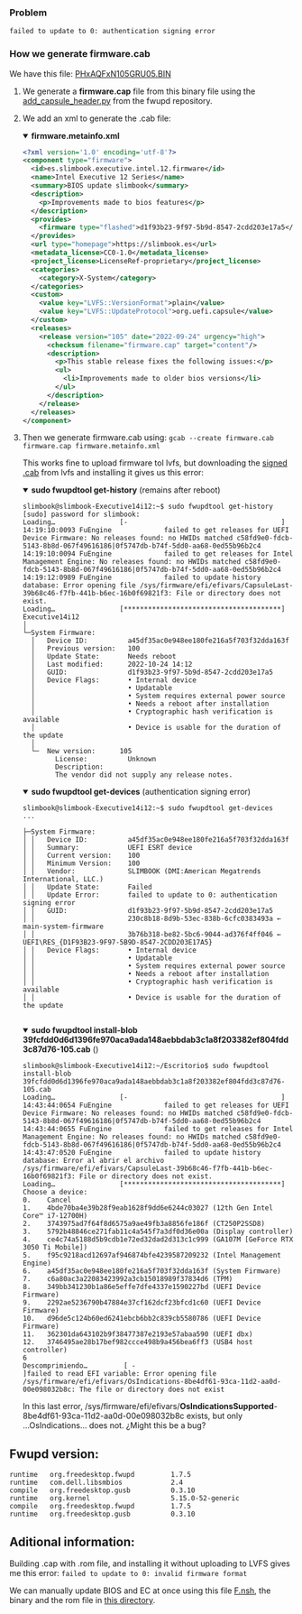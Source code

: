 ### Problem

`failed to update to 0: authentication signing error`

### How we generate firmware.cab

We have this file: [PHxAQFxN105GRU05.BIN](https://github.com/Slimbook-Team/fwupd/blob/fwupd_files/firmware/EXECUTIVE/EXECUTIVE-12/PH4ARX1_PH6AQF1/FlashUtil/ROM)

1. We generate a <b>firmware.cap</b> file from this binary file using the [add_capsule_header.py](https://github.com/fwupd/fwupd/blob/main/contrib/firmware_packager/add_capsule_header.py) from the fwupd repository.


2. We add an xml to generate the .cab file:
      <details open>
      <summary><b>firmware.metainfo.xml</b></summary>

      ```xml
      <?xml version='1.0' encoding='utf-8'?>
      <component type="firmware">
        <id>es.slimbook.executive.intel.12.firmware</id>
        <name>Intel Executive 12 Series</name>
        <summary>BIOS update slimbook</summary>
        <description>
          <p>Improvements made to bios features</p>
        </description>
        <provides>
          <firmware type="flashed">d1f93b23-9f97-5b9d-8547-2cdd203e17a5</firmware>
        </provides>
        <url type="homepage">https://slimbook.es</url>
        <metadata_license>CC0-1.0</metadata_license>
        <project_license>LicenseRef-proprietary</project_license>
        <categories>
          <category>X-System</category>
        </categories>
        <custom>
          <value key="LVFS::VersionFormat">plain</value>
          <value key="LVFS::UpdateProtocol">org.uefi.capsule</value>
        </custom>
        <releases>
          <release version="105" date="2022-09-24" urgency="high">
            <checksum filename="firmware.cap" target="content"/>
            <description>
              <p>This stable release fixes the following issues:</p>
              <ul>
                <li>Improvements made to older bios versions</li>
              </ul>
            </description>
          </release>
        </releases>
      </component>

      ```
      </details>

3. Then we generate firmware.cab using:
`gcab --create firmware.cab firmware.cap firmware.metainfo.xml`

    This works fine to upload firmware tol lvfs, but downloading the [signed .cab](https://fwupd.org/lvfs/firmware/13906) from lvfs and installing it gives us this error:
      <details open>
      <summary><b>sudo fwupdtool get-history</b> (remains after reboot)</summary>

      ```shell
      slimbook@slimbook-Executive14i12:~$ sudo fwupdtool get-history 
      [sudo] password for slimbook: 
      Loading…                [-                                      ]
      14:19:10:0093 FuEngine             failed to get releases for UEFI Device Firmware: No releases found: no HWIDs matched c58fd9e0-fdcb-5143-8b8d-067f49616186|0f5747db-b74f-5dd0-aa68-0ed55b96b2c4
      14:19:10:0094 FuEngine             failed to get releases for Intel Management Engine: No releases found: no HWIDs matched c58fd9e0-fdcb-5143-8b8d-067f49616186|0f5747db-b74f-5dd0-aa68-0ed55b96b2c4
      14:19:12:0989 FuEngine             failed to update history database: Error opening file /sys/firmware/efi/efivars/CapsuleLast-39b68c46-f7fb-441b-b6ec-16b0f69821f3: File or directory does not exist.
      Loading…                [***************************************]
      Executive14i12
      │
      └─System Firmware:
        │   Device ID:          a45df35ac0e948ee180fe216a5f703f32dda163f
        │   Previous version:   100
        │   Update State:       Needs reboot
        │   Last modified:      2022-10-24 14:12
        │   GUID:               d1f93b23-9f97-5b9d-8547-2cdd203e17a5
        │   Device Flags:       • Internal device
        │                       • Updatable
        │                       • System requires external power source
        │                       • Needs a reboot after installation
        │                       • Cryptographic hash verification is available
        │                       • Device is usable for the duration of the update
        │ 
        └─  New version:      105
              License:          Unknown
              Description:      
              The vendor did not supply any release notes.
      ```
      </details>

      

      <details open>
      <summary><b>sudo fwupdtool get-devices</b> (authentication signing error)</summary>

      ```shell
      slimbook@slimbook-Executive14i12:~$ sudo fwupdtool get-devices 
      ...

      ├─System Firmware:
      │ │   Device ID:          a45df35ac0e948ee180fe216a5f703f32dda163f
      │ │   Summary:            UEFI ESRT device
      │ │   Current version:    100
      │ │   Minimum Version:    100
      │ │   Vendor:             SLIMBOOK (DMI:American Megatrends International, LLC.)
      │ │   Update State:       Failed
      │ │   Update Error:       failed to update to 0: authentication signing error
      │ │   GUID:               d1f93b23-9f97-5b9d-8547-2cdd203e17a5
      │ │                       230c8b18-8d9b-53ec-838b-6cfc0383493a ← main-system-firmware
      │ │                       3b76b318-be82-5bc6-9044-ad376f4ff046 ← UEFI\RES_{D1F93B23-9F97-5B9D-8547-2CDD203E17A5}
      │ │   Device Flags:       • Internal device
      │ │                       • Updatable
      │ │                       • System requires external power source
      │ │                       • Needs a reboot after installation
      │ │                       • Cryptographic hash verification is available
      │ │                       • Device is usable for the duration of the update


      ```
      </details>
      
      
      
      <details open>
      <summary><b>sudo fwupdtool install-blob 39fcfdd0d6d1396fe970aca9ada148aebbdab3c1a8f203382ef804fdd3c87d76-105.cab</b> ()</summary>

      ```shell
      slimbook@slimbook-Executive14i12:~/Escritorio$ sudo fwupdtool install-blob 39fcfdd0d6d1396fe970aca9ada148aebbdab3c1a8f203382ef804fdd3c87d76-105.cab
      Loading…                [-                                      ]
      14:43:44:0654 FuEngine             failed to get releases for UEFI Device Firmware: No releases found: no HWIDs matched c58fd9e0-fdcb-5143-8b8d-067f49616186|0f5747db-b74f-5dd0-aa68-0ed55b96b2c4
      14:43:44:0655 FuEngine             failed to get releases for Intel Management Engine: No releases found: no HWIDs matched c58fd9e0-fdcb-5143-8b8d-067f49616186|0f5747db-b74f-5dd0-aa68-0ed55b96b2c4
      14:43:47:0520 FuEngine             failed to update history database: Error al abrir el archivo /sys/firmware/efi/efivars/CapsuleLast-39b68c46-f7fb-441b-b6ec-16b0f69821f3: File or directory does not exist.
      Loading…                [***************************************]
      Choose a device:
      0.	Cancel
      1.	4bde70ba4e39b28f9eab1628f9dd6e6244c03027 (12th Gen Intel Core™ i7-12700H)
      2.	3743975ad7f64f8d6575a9ae49fb3a8856fe186f (CT250P2SSD8)
      3.	5792b48846ce271fab11c4a545f7a3df0d36e00a (Display controller)
      4.	ce4c74a5188d5b9cdb1e72ed32dad2d313c1c999 (GA107M [GeForce RTX 3050 Ti Mobile])
      5.	f95c9218acd12697af946874bfe4239587209232 (Intel Management Engine)
      6.	a45df35ac0e948ee180fe216a5f703f32dda163f (System Firmware)
      7.	c6a80ac3a22083423992a3cb15018989f37834d6 (TPM)
      8.	349bb341230b1a86e5effe7dfe4337e1590227bd (UEFI Device Firmware)
      9.	2292ae5236790b47884e37cf162dcf23bfcd1c60 (UEFI Device Firmware)
      10.	d96de5c124b60ed6241ebcb6bb2c839cb5580786 (UEFI Device Firmware)
      11.	362301da643102b9f38477387e2193e57abaa590 (UEFI dbx)
      12.	3746495ae28b17bef982ccce498b9a456bea6ff3 (USB4 host controller)
      6 
      Descomprimiendo…         [ -                                     ]failed to read EFI variable: Error opening file /sys/firmware/efi/efivars/OsIndications-8be4df61-93ca-11d2-aa0d-00e098032b8c: The file or directory does not exist 

      ```
      </details>
      In this last error, /sys/firmware/efi/efivars/<b>OsIndicationsSupported</b>-8be4df61-93ca-11d2-aa0d-00e098032b8c exists, but only ...OsIndications...  does not. ¿Might this be a bug?
      
Fwupd version:
------
```
runtime   org.freedesktop.fwupd         1.7.5
runtime   com.dell.libsmbios            2.4
compile   org.freedesktop.gusb          0.3.10
runtime   org.kernel                    5.15.0-52-generic
compile   org.freedesktop.fwupd         1.7.5
runtime   org.freedesktop.gusb          0.3.10
```

Aditional information:
----------------
Building .cap with .rom file, and installing it without uploading to LVFS gives me this error: `failed to update to 0: invalid firmware format`

We can manually update BIOS and EC at once using this file [F.nsh](https://github.com/Slimbook-Team/fwupd/blob/fwupd_files/firmware/EXECUTIVE/EXECUTIVE-12/PH4ARX1_PH6AQF1/FlashUtil/AfuEfi64Cap/F.nsh), the binary and the rom file in [this directory](https://github.com/Slimbook-Team/fwupd/tree/fwupd_files/firmware/EXECUTIVE/EXECUTIVE-12/PH4ARX1_PH6AQF1/FlashUtil/AfuEfi64Cap).
